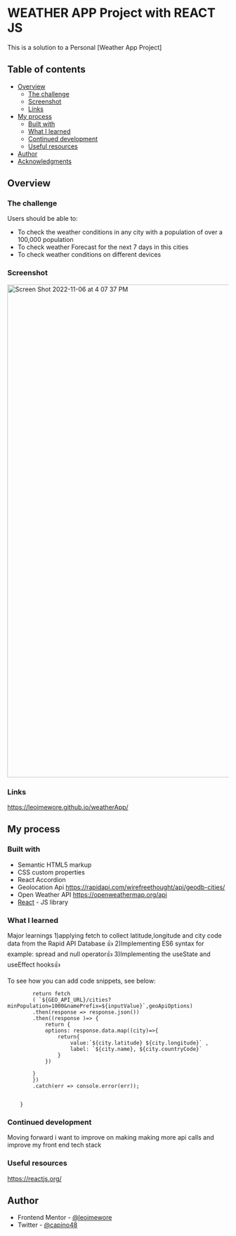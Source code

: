 # WEATHER APP Project with REACT JS

This is a solution to  a Personal [Weather App Project]
## Table of contents

- [Overview](#overview)
  - [The challenge](#the-challenge)
  - [Screenshot](#screenshot)
  - [Links](#links)
- [My process](#my-process)
  - [Built with](#built-with)
  - [What I learned](#what-i-learned)
  - [Continued development](#continued-development)
  - [Useful resources](#useful-resources)
- [Author](#author)
- [Acknowledgments](#acknowledgments)


## Overview

### The challenge

Users should be able to:

- To check the weather conditions in any city with a population of over a 100,000 population
- To check weather Forecast for the next 7 days in this cities
- To check weather conditions on different devices 


### Screenshot


<img width="1121" alt="Screen Shot 2022-11-06 at 4 07 37 PM" src="https://user-images.githubusercontent.com/95531716/200195237-85a66c20-8241-440e-b928-1af777b7255b.png">



### Links

https://leoimewore.github.io/weatherApp/

## My process

### Built with

- Semantic HTML5 markup
- CSS custom properties
- React Accordion
- Geolocation Api  https://rapidapi.com/wirefreethought/api/geodb-cities/
- Open Weather API https://openweathermap.org/api
- [React](https://reactjs.org/) - JS library

### What I learned

Major learnings 
1)applying fetch to collect latitude,longitude and city code data from the Rapid API Database 👍
2)Implementing ES6 syntax for example: spread and null operator👍
3)Implementing the useState and useEffect hooks👍

To see how you can add code snippets, see below:

```const loadOptions=(inputValue)=>{
        return fetch
        ( `${GEO_API_URL}/cities?minPopulation=1000&namePrefix=${inputValue}`,geoApiOptions)
        .then(response => response.json())
        .then((response )=> {
            return {
            options: response.data.map((city)=>{
                return{
                    value:`${city.latitude} ${city.longitude}` ,
                    label: `${city.name}, ${city.countryCode}`
                }
            })

        }
        })
        .catch(err => console.error(err));


    }
```


### Continued development

Moving forward i want to improve on making making more api calls and improve my front end tech stack



### Useful resources

https://reactjs.org/     


## Author


- Frontend Mentor - [@leoimewore](https://www.frontendmentor.io/profile/leoimewore)
- Twitter - [@capino48](https://www.twitter.com/capino48)




